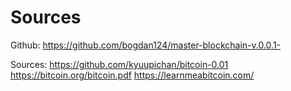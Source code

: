 # Sources

Github: https://github.com/bogdan124/master-blockchain-v.0.0.1-

Sources:
    https://github.com/kyuupichan/bitcoin-0.01
    https://bitcoin.org/bitcoin.pdf
    https://learnmeabitcoin.com/